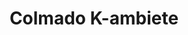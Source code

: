 ---
title: "Colmado K-ambiete"
url: /san-francisco-de-macoris/colmado-k-ambiete/
shop: Supermarkt
---